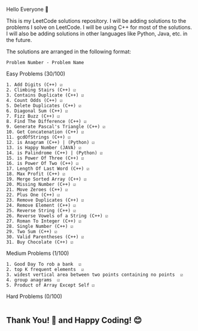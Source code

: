 Hello Everyone 👋

This is my LeetCode solutions repository. I will be adding solutions to the problems I solve on LeetCode. I will be using C++ for most of the solutions. I will also be adding solutions in other languages like Python, Java, etc. in the future.

The solutions are arranged in the following format:

```
Problem Number - Problem Name
```
Easy Problems (30/100)
```
1. Add Digits (C++) ☑
2. Climbing Stairs (C++) ☑
3. Contains Duplicate (C++) ☑
4. Count Odds (C++) ☑
5. Delete Duplicates (C++) ☑
6. Diagonal Sum (C++) ☑
7. Fizz Buzz (C++) ☑
8. Find The Difference (C++) ☑
9. Generate Pascal's Triangle (C++) ☑
10. Get Concatenation (C++) ☑
11. gcdOfStrings (C++) ☑
12. is Anagram (C++) | (Python) ☑
13. is Happy Number (JAVA) ☑
14. is Palindrome (C++) | (Python) ☑
15. is Power Of Three (C++) ☑
16. is Power Of Two (C++) ☑
17. Length Of Last Word (C++) ☑
18. Max Profit (C++) ☑
19. Merge Sorted Array (C++) ☑
20. Missing Number (C++) ☑
21. Move Zeroes (C++) ☑
22. Plus One (C++) ☑
23. Remove Duplicates (C++) ☑
24. Remove Element (C++) ☑
25. Reverse String (C++) ☑
26. Reverse Vowels of a String (C++) ☑
27. Roman To Integer (C++) ☑
28. Single Number (C++) ☑
29. Two Sum (C++) ☑
30. Valid Parentheses (C++) ☑
31. Buy Chocolate (C++) ☑
```
Medium Problems (1/100)
```
1. Good Day To rob a bank  ☑
2. top K frequent elements  ☑
3. widest vertical area between two points containing no points  ☑
4. group anagrams  ☑
5. Product of Array Except Self ☑
```
Hard Problems (0/100)
```
```


## Thank You! 🙏 and Happy Coding! 😊
